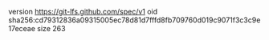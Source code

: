 version https://git-lfs.github.com/spec/v1
oid sha256:cd79312836a09315005ec78d81d7fffd8fb709760d019c9071f3c3c9e17eceae
size 263
